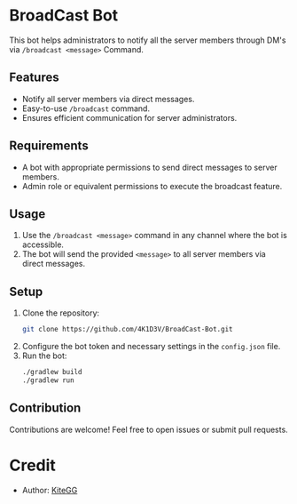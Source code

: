 # BroadCast Bot

This bot helps administrators to notify all the server members through DM's via `/broadcast <message>` Command.

## Features

- Notify all server members via direct messages.
- Easy-to-use `/broadcast` command.
- Ensures efficient communication for server administrators.

## Requirements

- A bot with appropriate permissions to send direct messages to server members.
- Admin role or equivalent permissions to execute the broadcast feature.

## Usage

1. Use the `/broadcast <message>` command in any channel where the bot is accessible.
2. The bot will send the provided `<message>` to all server members via direct messages.

## Setup

1. Clone the repository:
   ```bash
   git clone https://github.com/4K1D3V/BroadCast-Bot.git
   ```
2. Configure the bot token and necessary settings in the `config.json` file.
3. Run the bot:
   ```bash
   ./gradlew build
   ./gradlew run
   ```

## Contribution

Contributions are welcome! Feel free to open issues or submit pull requests.

# Credit

- Author: [KiteGG](https://github.com/4K1D3V)
